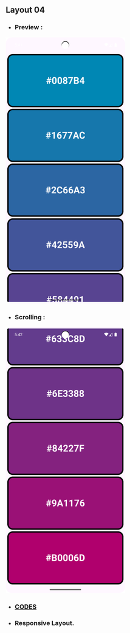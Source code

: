 ## Layout 04

- ### Preview :

<img src="images/Layout 04 -1.png" height="700" alt="Layout">

- ### Scrolling :

<img src="images/Layout 04 -2.png" height="700" alt="Layout">

- ### [CODES](https://github.com/rudra-404/MAD/blob/main/Practice/Layout%2004/responsive_layout_04.dart)

- ### Responsive Layout.